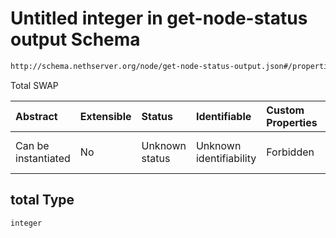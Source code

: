 # Untitled integer in get-node-status output Schema

```txt
http://schema.nethserver.org/node/get-node-status-output.json#/properties/swap/properties/total
```

Total SWAP

| Abstract            | Extensible | Status         | Identifiable            | Custom Properties | Additional Properties | Access Restrictions | Defined In                                                                               |
| :------------------ | :--------- | :------------- | :---------------------- | :---------------- | :-------------------- | :------------------ | :--------------------------------------------------------------------------------------- |
| Can be instantiated | No         | Unknown status | Unknown identifiability | Forbidden         | Allowed               | none                | [get-node-status-output.json\*](node/get-node-status-output.json "open original schema") |

## total Type

`integer`
